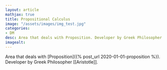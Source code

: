 ```yaml
---
layout: article
mathjax: true
title: Propositional Calculus
image: "/assets/images/img_test.jpg"
categories:
- DM
desc: Area that deals with Proposition. Developer by Greek Philosopher Aristotle. 
imagealt: 
---
```


Area that deals with [Proposition]({% post_url 2020-01-01-proposition %}). Developer by Greek Philosopher [[Aristotle]].
